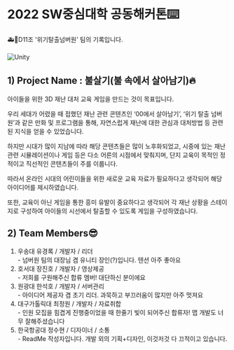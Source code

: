 <h1>2022 SW중심대학 공동해커톤⌨️</h1>
🚑🚒D11조 '위기탈출넘버원' 팀의 기록입니다.
<br><br>
<img alt="Unity" src ="https://img.shields.io/badge/Made%20with-Unity-57b9d3.svg?style=flat-square&logo=unity"/>
<h2>1) Project Name : 불살기(불 속에서 살아남기)🔥</h2>

아이들을 위한 3D 재난 대처 교육 게임을 만드는 것이 목표입니다.

우리 세대가 어렸을 때 접했던 재난 관련 콘텐츠인 ‘00에서 살아남기’, ‘위기 탈출 넘버원’과 같은 만화 및 프로그램을 통해, 자연스럽게 재난에 대한 관심과 대처방법 등 관련된 지식을 얻을 수 있었습니다.

하지만 시대가 많이 지남에 따라 해당 콘텐츠들은 많이 노후화되었고, 시중에 있는 재난 관련 시뮬레이션이나 게임 등은 다소 어른의 시점에서 맞춰지며, 단지 교육이 목적인 정적이고 직선적인 콘텐츠들이 주를 이룹니다.

따라서 온라인 시대의 어린이들을 위한 새로운 교육 자료가 필요하다고 생각되어 해당 아이디어를 제시하였습니다.

또한, 교육이 아닌 게임을 통한 흥미 유발이 중요하다고 생각되어 각 재난 상황을 스테이지로 구성하여 아이들의 시선에서 탈출할 수 있도록 게임을 구성하였습니다.

<h2>2) Team Members😎</h2>

1) 우송대 유경록 / 개발자 / 리더<br> - 넘버원 팀의 대장님 겸 유니티 장인(?)입니다. 텐션 아주 좋아요<br>
2) 호서대 장진호 / 개발자 / 영상제공<br> - 저희를 구원해주신 합류 멤버! 대단하신 분이에요<br>
3) 원광대 한석호 / 개발자 / 서버관리<br> - 아이디어 제공자 겸 초기 리더. 과묵하고 부끄러움이 많지만 아주 멋져요<br>
4) 대구가톨릭대 최정원 / 개발자 / 자료취합<br> - 인원 모집을 힘겹게 진행중이었을 때 한줄기 빛이 되어주신 합류자! 맵 개발도 너무 잘해주셨습니다<br>
5) 한국항공대 정수현 / 디자이너 / 소통<br> - ReadMe 작성자입니다. 개발 외의 기획+디자인, 이것저것 다 끄적이고 있습니다.<br>
<br>
